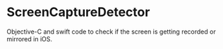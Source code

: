 # ScreenCaptureDetector
Objective-C and swift code to check if the screen is getting recorded or mirrored in iOS.
